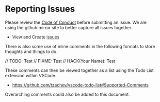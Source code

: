 # Reporting Issues
Please review the [Code of Conduct](CODE_OF_CONDUCT.md) before submitting an issue.
We are using the github mirror site to better capture all issues together. 
- View and Create [issues](https://github.com/adamprocter/couchdoc-mirror/issues)

There is also some use of inline comments in the following formats to store thoughts and things to do.

// TODO: Test
// FIXME: Test
// HACK(Your Name): Test

These comments can then be viewed together as a list using the Todo List extension within VSCode.

- https://github.com/tzachov/vscode-todo-list#Supported-Comments

Overarching comments could also be added to this document.
